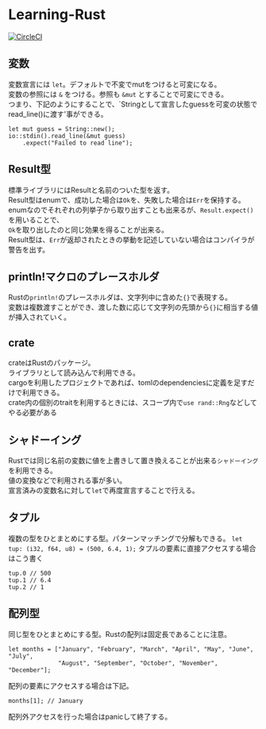 # Learning-Rust
[![CircleCI](https://circleci.com/gh/beatdjam/Learning-Rust.svg?style=svg)](https://circleci.com/gh/beatdjam/Learning-Rust)

## 変数  
変数宣言には `let`。デフォルトで不変でmutをつけると可変になる。  
変数の参照には `&` をつける。参照も `&mut` とすることで可変にできる。  
つまり、下記のようにすることで、`Stringとして宣言したguessを可変の状態でread_line()に渡す'事ができる。
```
let mut guess = String::new();
io::stdin().read_line(&mut guess)
    .expect("Failed to read line");
```

## Result型  
標準ライブラリにはResultと名前のついた型を返す。  
Result型はenumで、成功した場合は`Ok`を、失敗した場合は`Err`を保持する。  
enumなのでそれぞれの列挙子から取り出すことも出来るが、`Result.expect()`を用いることで、  
`Ok`を取り出したのと同じ効果を得ることが出来る。  
Result型は、`Err`が返却されたときの挙動を記述していない場合はコンパイラが警告を出す。  

## println!マクロのプレースホルダ  
Rustの`println!`のプレースホルダは、文字列中に含めた`{}`で表現する。  
変数は複数渡すことができ、渡した数に応じて文字列の先頭から`{}`に相当する値が挿入されていく。  

## crate  
crateはRustのパッケージ。  
ライブラリとして読み込んで利用できる。  
cargoを利用したプロジェクトであれば、tomlのdependenciesに定義を足すだけで利用できる。  
crate内の個別のtraitを利用するときには、スコープ内で`use rand::Rng`などしてやる必要がある

## シャドーイング  
Rustでは同じ名前の変数に値を上書きして置き換えることが出来る`シャドーイング`を利用できる。  
値の変換などで利用される事が多い。  
宣言済みの変数名に対して`let`で再度宣言することで行える。

## タプル
複数の型をひとまとめにする型。パターンマッチングで分解もできる。
`let tup: (i32, f64, u8) = (500, 6.4, 1);`
タプルの要素に直接アクセスする場合はこう書く
```
tup.0 // 500
tup.1 // 6.4
tup.2 // 1
```

## 配列型
同じ型をひとまとめにする型。Rustの配列は固定長であることに注意。  
```
let months = ["January", "February", "March", "April", "May", "June", "July",
              "August", "September", "October", "November", "December"];
```
配列の要素にアクセスする場合は下記。
```
months[1]; // January
```
配列外アクセスを行った場合はpanicして終了する。